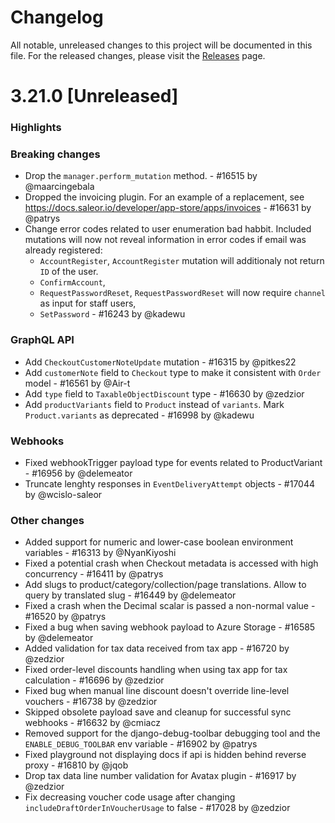 # Changelog

All notable, unreleased changes to this project will be documented in this file. For the released changes, please visit the [Releases](https://github.com/saleor/saleor/releases) page.

# 3.21.0 [Unreleased]

### Highlights

### Breaking changes

- Drop the `manager.perform_mutation` method. - #16515 by @maarcingebala
- Dropped the invoicing plugin. For an example of a replacement, see https://docs.saleor.io/developer/app-store/apps/invoices - #16631 by @patrys
- Change error codes related to user enumeration bad habbit. Included mutations will now not reveal information in error codes if email was already registered:
  - `AccountRegister`,
    `AccountRegister` mutation will additionaly not return `ID` of the user.
  - `ConfirmAccount`,
  - `RequestPasswordReset`,
    `RequestPasswordReset` will now require `channel` as input for staff users,
  - `SetPassword` - #16243 by @kadewu

### GraphQL API

- Add `CheckoutCustomerNoteUpdate` mutation - #16315 by @pitkes22
- Add `customerNote` field to `Checkout` type to make it consistent with `Order` model - #16561 by @Air-t
- Add `type` field to `TaxableObjectDiscount` type - #16630 by @zedzior
- Add `productVariants` field to `Product` instead of `variants`. Mark `Product.variants` as deprecated - #16998 by @kadewu

### Webhooks

- Fixed webhookTrigger payload type for events related to ProductVariant - #16956 by @delemeator
- Truncate lenghty responses in `EventDeliveryAttempt` objects - #17044 by @wcislo-saleor

### Other changes

- Added support for numeric and lower-case boolean environment variables - #16313 by @NyanKiyoshi
- Fixed a potential crash when Checkout metadata is accessed with high concurrency - #16411 by @patrys
- Add slugs to product/category/collection/page translations. Allow to query by translated slug - #16449 by @delemeator
- Fixed a crash when the Decimal scalar is passed a non-normal value - #16520 by @patrys
- Fixed a bug when saving webhook payload to Azure Storage - #16585 by @delemeator
- Added validation for tax data received from tax app - #16720 by @zedzior
- Fixed order-level discounts handling when using tax app for tax calculation - #16696 by @zedzior
- Fixed bug when manual line discount doesn't override line-level vouchers - #16738 by @zedzior
- Skipped obsolete payload save and cleanup for successful sync webhooks - #16632 by @cmiacz
- Removed support for the django-debug-toolbar debugging tool and the `ENABLE_DEBUG_TOOLBAR` env variable - #16902 by @patrys
- Fixed playground not displaying docs if api is hidden behind reverse proxy - #16810 by @jqob
- Drop tax data line number validation for Avatax plugin - #16917 by @zedzior
- Fix decreasing voucher code usage after changing `includeDraftOrderInVoucherUsage` to false - #17028 by @zedzior
